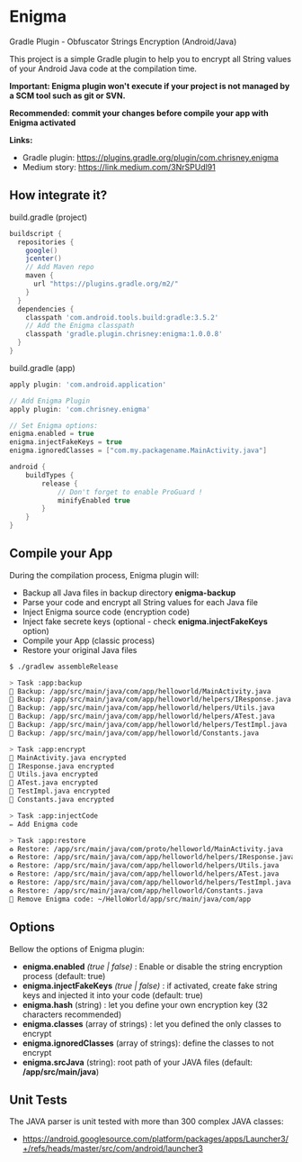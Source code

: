 # Enigma
Gradle Plugin - Obfuscator Strings Encryption (Android/Java)

This project is a simple Gradle plugin to help you to encrypt all String values of your Android Java code at the compilation time.

**Important: Enigma plugin won't execute if your project is not managed by a SCM tool such as git or SVN.**

**Recommended: commit your changes before compile your app with Enigma activated**

**Links:**
* Gradle plugin: https://plugins.gradle.org/plugin/com.chrisney.enigma
* Medium story: https://link.medium.com/3NrSPUdl91

## How integrate it?

build.gradle (project)
```groovy
buildscript {
  repositories {
    google()
    jcenter()
    // Add Maven repo
    maven {
      url "https://plugins.gradle.org/m2/"
    }
  }
  dependencies {     
    classpath 'com.android.tools.build:gradle:3.5.2'
    // Add the Enigma classpath
    classpath 'gradle.plugin.chrisney:enigma:1.0.0.8'
  }
}
```

build.gradle (app)
```groovy
apply plugin: 'com.android.application'

// Add Enigma Plugin
apply plugin: 'com.chrisney.enigma'

// Set Enigma options:
enigma.enabled = true
enigma.injectFakeKeys = true
enigma.ignoredClasses = ["com.my.packagename.MainActivity.java"]

android {
    buildTypes {
        release {
            // Don't forget to enable ProGuard !
            minifyEnabled true
        }
    }
}
```

## Compile your App

During the compilation process, Enigma plugin will:
- Backup all Java files in backup directory **enigma-backup**
- Parse your code and encrypt all String values for each Java file
- Inject Enigma source code (encryption code)
- Inject fake secrete keys (optional - check **enigma.injectFakeKeys** option)
- Compile your App (classic process)
- Restore your original Java files

```sh
$ ./gradlew assembleRelease
```
```sh
> Task :app:backup
💾 Backup: /app/src/main/java/com/app/helloworld/MainActivity.java
💾 Backup: /app/src/main/java/com/app/helloworld/helpers/IResponse.java
💾 Backup: /app/src/main/java/com/app/helloworld/helpers/Utils.java
💾 Backup: /app/src/main/java/com/app/helloworld/helpers/ATest.java
💾 Backup: /app/src/main/java/com/app/helloworld/helpers/TestImpl.java
💾 Backup: /app/src/main/java/com/app/helloworld/Constants.java

> Task :app:encrypt
🔐 MainActivity.java encrypted
🔐 IResponse.java encrypted
🔐 Utils.java encrypted
🔐 ATest.java encrypted
🔐 TestImpl.java encrypted
🔐 Constants.java encrypted

> Task :app:injectCode
✏️ Add Enigma code

> Task :app:restore
♻️ Restore: /app/src/main/java/com/proto/helloworld/MainActivity.java
♻️ Restore: /app/src/main/java/com/app/helloworld/helpers/IResponse.java
♻️ Restore: /app/src/main/java/com/app/helloworld/helpers/Utils.java
♻️ Restore: /app/src/main/java/com/app/helloworld/helpers/ATest.java
♻️ Restore: /app/src/main/java/com/app/helloworld/helpers/TestImpl.java
♻️ Restore: /app/src/main/java/com/app/helloworld/Constants.java
🧹 Remove Enigma code: ~/HelloWorld/app/src/main/java/com/app

```

## Options

Bellow the options of Enigma plugin:

* **enigma.enabled** *(true | false)* : Enable or disable the string encryption process (default: true)
* **enigma.injectFakeKeys** *(true | false)* : if activated, create fake string keys and injected it into your code (default: true)
* **enigma.hash** (string) : let you define your own encryption key (32 characters recommended)
* **enigma.classes** (array of strings) : let you defined the only classes to encrypt
* **enigma.ignoredClasses** (array of strings): define the classes to not encrypt
* **enigma.srcJava** (string): root path of your JAVA files (default: **/app/src/main/java**)


## Unit Tests
The JAVA parser is unit tested with more than 300 complex JAVA classes:
* https://android.googlesource.com/platform/packages/apps/Launcher3/+/refs/heads/master/src/com/android/launcher3
